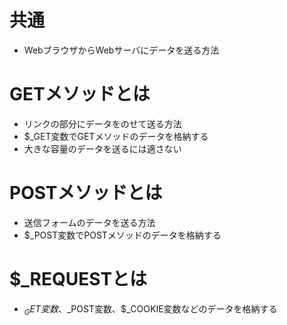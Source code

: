 # 共通
- WebブラウザからWebサーバにデータを送る方法


# GETメソッドとは
- リンクの部分にデータをのせて送る方法
- $_GET変数でGETメソッドのデータを格納する
- 大きな容量のデータを送るには適さない


# POSTメソッドとは
- 送信フォームのデータを送る方法
- $_POST変数でPOSTメソッドのデータを格納する


# $_REQUESTとは
- $_GET変数、$_POST変数、$_COOKIE変数などのデータを格納する

